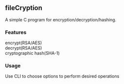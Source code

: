 ## fileCryption
A simple C program for encryption/decryption/hashing.

### Features
encrypt(RSA/AES)<br>
decrypt(RSA/AES)<br>
cryptographic hash(SHA-1)

### Usage
Use CLI to choose options to perform desired operations
